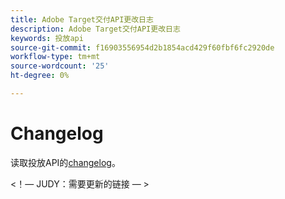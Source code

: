 ```yaml
---
title: Adobe Target交付API更改日志
description: Adobe Target交付API更改日志
keywords: 投放api
source-git-commit: f16903556954d2b1854acd429f60fbf6fc2920de
workflow-type: tm+mt
source-wordcount: '25'
ht-degree: 0%

---
```



# Changelog

读取投放API的[changelog](https://experienceleague.adobe.com/docs/target/using/implement-target/server-side/releases-server-side.html)。

&lt;！— JUDY：需要更新的链接 — >